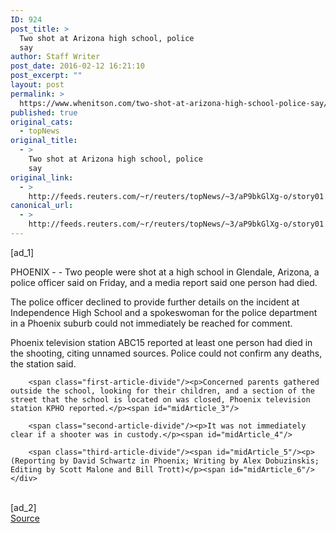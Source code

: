 ```yaml
---
ID: 924
post_title: >
  Two shot at Arizona high school, police
  say
author: Staff Writer
post_date: 2016-02-12 16:21:10
post_excerpt: ""
layout: post
permalink: >
  https://www.whenitson.com/two-shot-at-arizona-high-school-police-say/
published: true
original_cats:
  - topNews
original_title:
  - >
    Two shot at Arizona high school, police
    say
original_link:
  - >
    http://feeds.reuters.com/~r/reuters/topNews/~3/aP9bkGlXg-o/story01.htm
canonical_url:
  - >
    http://feeds.reuters.com/~r/reuters/topNews/~3/aP9bkGlXg-o/story01.htm
---
```

 [ad_1]
<br><div id="articleText">
<span id="midArticle_start"/>

<span class="focusParagraph" readability="6"><p>PHOENIX - - Two people were shot at a high school in Glendale, Arizona, a police officer said on Friday, and a media report said one person had died. </p></span><span id="midArticle_0"/><p>The police officer declined to provide further details on the incident at Independence High School and a spokeswoman for the police department in a Phoenix suburb could not immediately be reached for comment.</p><span id="midArticle_1"/><p>Phoenix television station ABC15 reported at least one person had died in the shooting, citing unnamed sources. Police could not confirm any deaths, the station said.</p><span id="midArticle_2"/>
        
        <span class="first-article-divide"/><p>Concerned parents gathered outside the school, looking for their children, and a section of the street that the school is located on was closed, Phoenix television station KPHO reported.</p><span id="midArticle_3"/>
        
        <span class="second-article-divide"/><p>It was not immediately clear if a shooter was in custody.</p><span id="midArticle_4"/>
        
        <span class="third-article-divide"/><span id="midArticle_5"/><p> (Reporting by David Schwartz in Phoenix; Writing by Alex Dobuzinskis; Editing by Scott Malone and Bill Trott)</p><span id="midArticle_6"/></div>
<br>[ad_2]
<br><a href="http://feeds.reuters.com/~r/reuters/topNews/~3/aP9bkGlXg-o/story01.htm">Source </a>